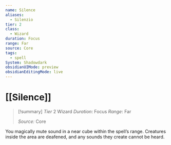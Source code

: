 ```yaml
---
name: Silence
aliases:
  - Silenzio
tier: 2
class:
  - Wizard
duration: Focus
range: Far
source: Core
tags:
  - spell
System: Shadowdark
obsidianUIMode: preview
obsidianEditingMode: live
---
```

# [[Silence]]

>[!summary]
> *Tier* 2
> Wizard
> *Duration*: Focus
> *Range*: Far
> 
> *Source:* Core

You magically mute sound in a near cube within the spell’s range. Creatures inside the area are deafened, and any sounds they create cannot be heard.



